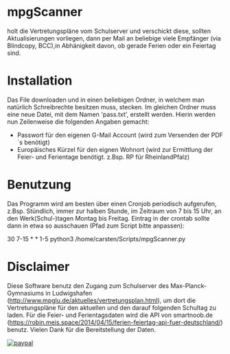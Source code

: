 
# mpgScanner
holt die Vertretungspläne vom Schulserver und verschickt diese, sollten Aktualisierungen vorliegen, dann per Mail an beliebige viele
Empfänger (via Blindcopy, BCC),in Abhänigkeit davon, ob gerade Ferien oder ein Feiertag sind.


# Installation

Das File downloaden und in einen beliebigen Ordner, in welchem man natürlich Schreibrechte besitzen muss, stecken.
Im gleichen Ordner muss eine neue Datei, mit dem Namen 'pass.txt', erstellt werden.
Hierin werden nun Zeilenweise die folgenden Angaben gemacht:

- Passwort für den eigenen G-Mail Account (wird zum Versenden der PDF´s benötigt)
- Europäisches Kürzel für den eignen Wohnort (wird zur Ermittlung der Feier- und Ferientage benötigt. z.Bsp. RP für RheinlandPfalz)

# Benutzung

Das Programm wird am besten über einen Cronjob periodisch aufgerufen, z.Bsp. Stündlich, immer zur halben Stunde, im Zeitraum von 7 bis 15 Uhr, an den Werk(Schul-)tagen Montag bis Freitag.
Eintrag in der crontab sollte dann in etwa so ausschauen (Pfad zum Script bitte anpassen):

30 7-15 * * 1-5 python3 /home/carsten/Scripts/mpgScanner.py

# Disclaimer

Diese Software benutz den Zugang zum Schulserver des Max-Planck-Gymnasiums in Ludwigshafen (http://www.mpglu.de/aktuelles/vertretungsplan.html), um dort die Vertretungspläne für den aktuellen und den darauf folgenden Schultag zu laden. Für die Feier- und Ferientagsdaten wird die API von smartnoob.de  (https://robin.meis.space/2014/04/15/ferien-feiertag-api-fuer-deutschland/) benutz. Vielen Dank für die Bereitstellung der Daten.

[![paypal](https://www.paypalobjects.com/en_US/i/btn/btn_donateCC_LG.gif)](https://www.paypal.me/Hubobel)
